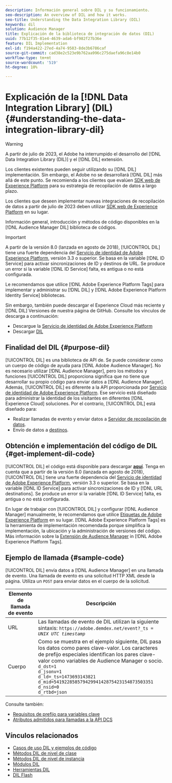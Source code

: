 ```yaml
---
description: Información general sobre DIL y su funcionamiento.
seo-description: An overview of DIL and how it works.
seo-title: Understanding the Data Integration Library (DIL)
keywords: dil
solution: Audience Manager
title: Explicación de la biblioteca de integración de datos (DIL)
uuid: 77b12f35-81e4-4639-ada6-bf982f27b36e
feature: DIL Implementation
exl-id: f194a422-27ed-4a74-9583-8de3b6786caf
source-git-commit: cad38e2c523e9b762aa996c275daefa96c8e14b0
workflow-type: tm+mt
source-wordcount: '519'
ht-degree: 10%

---
```


# Explicación de la [!DNL Data Integration Library] (DIL){#understanding-the-data-integration-library-dil}

>[!WARNING]
>
>A partir de julio de 2023, el Adobe ha interrumpido el desarrollo del [!DNL Data Integration Library (DIL)] y el [!DNL DIL] extensión.
>
>Los clientes existentes pueden seguir utilizando su [!DNL DIL] implementación. Sin embargo, el Adobe no se desarrollará [!DNL DIL] más allá de este punto. Se recomienda a los clientes que evalúen [SDK web de Experience Platform](https://experienceleague.adobe.com/docs/experience-platform/edge/home.html?lang=en) para su estrategia de recopilación de datos a largo plazo.
>
>Los clientes que deseen implementar nuevas integraciones de recopilación de datos a partir de julio de 2023 deben utilizar [SDK web de Experience Platform](https://experienceleague.adobe.com/docs/experience-platform/edge/home.html?lang=en) en su lugar.

Información general, introducción y métodos de código disponibles en la [!DNL Audience Manager DIL] biblioteca de códigos.

>[!IMPORTANT]
>
>A partir de la versión 8.0 (lanzada en agosto de 2018), [!UICONTROL DIL] tiene una fuerte dependencia del [Servicio de identidad de Adobe Experience Platform](https://experienceleague.adobe.com/docs/id-service/using/home.html), versión 3.3 o superior. Se basa en la variable [!DNL ID Service] para activar sincronizaciones de ID y destinos de URL. Se produce un error si la variable [!DNL ID Service] falta, es antigua o no está configurada.
>
>Le recomendamos que utilice [!DNL Adobe Experience Platform Tags] para implementar y administrar su [!DNL DIL] y [!DNL Adobe Experience Platform Identity Service] bibliotecas.

Sin embargo, también puede descargar el Experience Cloud más reciente y [!DNL DIL] Versiones de nuestra página de GitHub. Consulte los vínculos de descarga a continuación:

* Descargue la [Servicio de identidad de Adobe Experience Platform](https://github.com/Adobe-Marketing-Cloud/id-service/releases)
* Descargar [DIL](https://github.com/Adobe-Marketing-Cloud/dil/releases)

## Finalidad del DIL {#purpose-dil}

[!UICONTROL DIL] es una biblioteca de API de. Se puede considerar como un cuerpo de código de ayuda para [!DNL Adobe Audience Manager]. No es necesario utilizar [!DNL Audience Manager], pero los métodos y funciones [!UICONTROL DIL] proporciona significa que no tiene que desarrollar su propio código para enviar datos a [!DNL Audience Manager]. Además, [!UICONTROL DIL] es diferente a la API proporcionada por [Servicio de identidad de Adobe Experience Platform](https://experienceleague.adobe.com/docs/id-service/using/home.html). Ese servicio está diseñado para administrar la identidad de los visitantes en diferentes [!DNL Experience Cloud] soluciones. Por el contrario, [!UICONTROL DIL] está diseñado para:

* Realizar llamadas de evento y enviar datos a [Servidor de recopilación de datos](../reference/system-components/components-data-collection.md).
* Envío de datos a [destinos](../features/destinations/destinations.md).

## Obtención e implementación del código de DIL {#get-implement-dil-code}

[!UICONTROL DIL] el código está disponible para descargar **[aquí](https://github.com/Adobe-Marketing-Cloud/dil/releases)**. Tenga en cuenta que a partir de la versión 8.0 (lanzada en agosto de 2018), [!UICONTROL DIL] tiene una fuerte dependencia del [Servicio de identidad de Adobe Experience Platform](https://experienceleague.adobe.com/docs/id-service/using/home.html), versión 3.3 o superior. Se basa en la variable [!DNL ID Service] para activar sincronizaciones de ID y [!DNL URL destinations]. Se produce un error si la variable [!DNL ID Service] falta, es antigua o no está configurada.

En lugar de trabajar con [!UICONTROL DIL] y configurar [!DNL Audience Manager] manualmente, le recomendamos que utilice [Etiquetas de Adobe Experience Platform](https://experienceleague.adobe.com/docs/experience-platform/tags/home.html) en su lugar. [!DNL Adobe Experience Platform Tags] es la herramienta de implementación recomendada porque simplifica la implementación, la ubicación y la administración de versiones del código. Más información sobre la [Extensión de Audience Manager](https://experienceleague.adobe.com/docs/experience-platform/tags/extensions/adobe/audience-manager/overview.html) in [!DNL Adobe Experience Platform Tags].

## Ejemplo de llamada {#sample-code}

[!UICONTROL DIL] envía datos a [!DNL Audience Manager] en una llamada de evento. Una llamada de evento es una solicitud HTTP XML desde la página. Utiliza un `POST` para enviar datos en el cuerpo de la solicitud.

| Elemento de llamada de evento | Descripción |
|--- |--- |
| URL | Las llamadas de evento de DIL utilizan la siguiente sintaxis: `https://adobe.demdex.net/event?_ts =` *`UNIX UTC timestamp`* |
| Cuerpo | Como se muestra en el ejemplo siguiente, DIL pasa los datos como pares clave-valor. Los caracteres de prefijo especiales identifican los pares clave-valor como variables de Audience Manager o socio.<br>`d_dst=1`<br>`d_jsonv=1`<br>`d_ld=_ts=1473693143821`<br>`d_mid=54192285857942994142875423154873503351`<br>`d_nsid=0`<br>`d_rtbd=json`<br> |

Consulte también:
* [Requisitos de prefijo para variables clave](../features/traits/trait-variable-prefixes.md)
* [Atributos admitidos para llamadas a la API DCS](../api/dcs-intro/dcs-api-reference/dcs-keys.md)

## Vínculos relacionados

* [Casos de uso DIL y ejemplos de código](/help/using/dil/dil-use-cases.md)
* [Métodos DIL de nivel de clase ](/help/using/dil/dil-class-overview/dil-start.md)
* [Métodos DIL de nivel de instancia](/help/using/dil/dil-instance-methods.md)
* [Módulos DIL](/help/using/dil/dil-modules.md)
* [Herramientas DIL](/help/using/dil/dil-tools.md)
* [DIL Flash](/help/using/dil/dil-flash.md)

